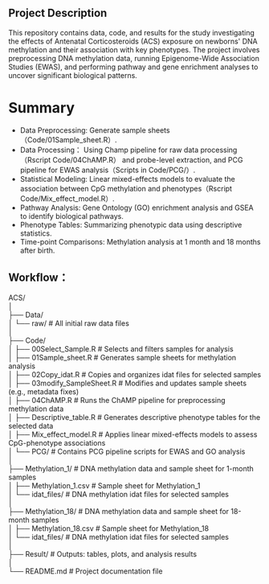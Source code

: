 ## Project Description

This repository contains data, code, and results for the study investigating the effects of Antenatal Corticosteroids (ACS) exposure on newborns' DNA methylation and their association with key phenotypes. The project involves preprocessing DNA methylation data, running Epigenome-Wide Association Studies (EWAS), and performing pathway and gene enrichment analyses to uncover significant biological patterns.

# Summary
-  Data Preprocessing: Generate sample sheets（Code/01Sample_sheet.R）.
-  Data Processing： Using Champ pipeline for raw data processing （Rscript Code/04ChAMP.R） and probe-level extraction, and PCG pipeline for EWAS analysis（Scripts in Code/PCG/）.
-  Statistical Modeling: Linear mixed-effects models to evaluate the association between CpG methylation and phenotypes（Rscript Code/Mix_effect_model.R）.
-  Pathway Analysis: Gene Ontology (GO) enrichment analysis and GSEA to identify biological pathways.
-  Phenotype Tables: Summarizing phenotypic data using descriptive statistics.
-  Time-point Comparisons: Methylation analysis at 1 month and 18 months after birth.

## Workflow：

ACS/  
│  
├── Data/  
│   └── raw/                   # All initial raw data files  
│  
├── Code/  
│   ├── 00Select_Sample.R      # Selects and filters samples for analysis  
│   ├── 01Sample_sheet.R       # Generates sample sheets for methylation analysis  
│   ├── 02Copy_idat.R          # Copies and organizes idat files for selected samples  
│   ├── 03modify_SampleSheet.R # Modifies and updates sample sheets (e.g., metadata fixes)  
│   ├── 04ChAMP.R              # Runs the ChAMP pipeline for preprocessing methylation data  
│   ├── Descriptive_table.R    # Generates descriptive phenotype tables for the selected data  
│   ├── Mix_effect_model.R     # Applies linear mixed-effects models to assess CpG-phenotype associations  
│   └── PCG/                   # Contains PCG pipeline scripts for EWAS and GO analysis  
│  
├── Methylation_1/             # DNA methylation data and sample sheet for 1-month samples  
│   ├── Methylation_1.csv      # Sample sheet for Methylation_1  
│   └── idat_files/            # DNA methylation idat files for selected samples  
│  
├── Methylation_18/            # DNA methylation data and sample sheet for 18-month samples  
│   ├── Methylation_18.csv     # Sample sheet for Methylation_18  
│   └── idat_files/            # DNA methylation idat files for selected samples  
│  
├── Result/                    # Outputs: tables, plots, and analysis results  
│  
└── README.md                  # Project documentation file  
